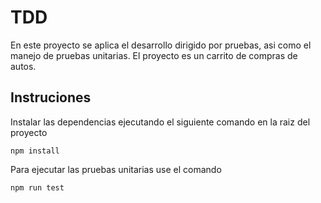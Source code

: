 # TDD
En este proyecto se aplica el desarrollo dirigido por pruebas, asi como
el manejo de pruebas unitarias.
El proyecto es un carrito de compras de autos.
## Instruciones
Instalar las dependencias ejecutando el siguiente comando en la raiz del proyecto
```
npm install
```
Para ejecutar las pruebas unitarias use el comando
```
npm run test
```
